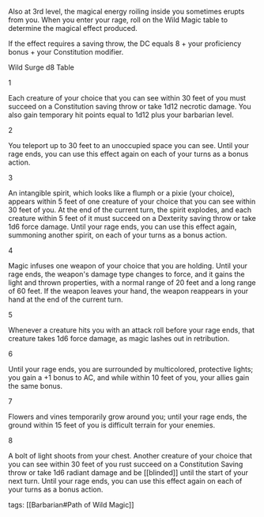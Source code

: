 Also at 3rd level, the magical energy roiling inside you sometimes erupts from you. When you enter your rage, roll on the Wild Magic table to determine the magical effect produced.

If the effect requires a saving throw, the DC equals 8 + your proficiency bonus + your Constitution modifier.

Wild Surge d8 Table

1

Each creature of your choice that you can see within 30 feet of you must succeed on a Constitution saving throw or take 1d12 necrotic damage. You also gain temporary hit points equal to 1d12 plus your barbarian level.

2

You teleport up to 30 feet to an unoccupied space you can see. Until your rage ends, you can use this effect again on each of your turns as a bonus action.

3

An intangible spirit, which looks like a flumph or a pixie (your choice), appears within 5 feet of one creature of your choice that you can see within 30 feet of you. At the end of the current turn, the spirit explodes, and each creature within 5 feet of it must succeed on a Dexterity saving throw or take 1d6 force damage. Until your rage ends, you can use this effect again, summoning another spirit, on each of your turns as a bonus action.

4

Magic infuses one weapon of your choice that you are holding. Until your rage ends, the weapon's damage type changes to force, and it gains the light and thrown properties, with a normal range of 20 feet and a long range of 60 feet. If the weapon leaves your hand, the weapon reappears in your hand at the end of the current turn.

5

Whenever a creature hits you with an attack roll before your rage ends, that creature takes 1d6 force damage, as magic lashes out in retribution.

6

Until your rage ends, you are surrounded by multicolored, protective lights; you gain a +1 bonus to AC, and while within 10 feet of you, your allies gain the same bonus.

7

Flowers and vines temporarily grow around you; until your rage ends, the ground within 15 feet of you is difficult terrain for your enemies.

8

A bolt of light shoots from your chest. Another creature of your choice that you can see within 30 feet of you rust succeed on a Constitution Saving throw or take 1d6 radiant damage and be [[blinded]] until the start of your next turn. Until your rage ends, you can use this effect again on each of your turns as a bonus action.

tags: [[Barbarian#Path of Wild Magic]]